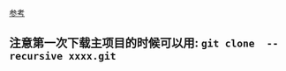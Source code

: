 [参考](https://iphysresearch.github.io/blog/post/programing/git/git_submodule/)
## 注意第一次下载主项目的时候可以用: ``` git clone  --recursive xxxx.git ```
